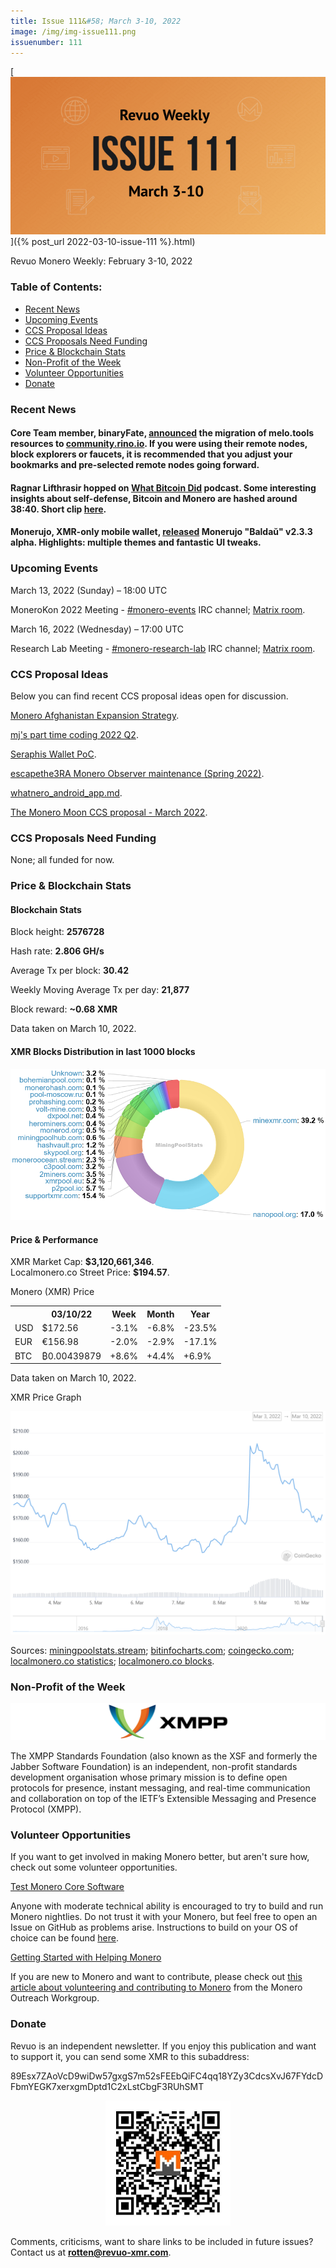 ```yaml
---
title: Issue 111&#58; March 3-10, 2022
image: /img/img-issue111.png
issuenumber: 111
---
```

[<img src="/img/img-issue111.png" alt="Revuo Monero Weekly #111 Slide" class="img-lead">]({% post_url 2022-03-10-issue-111 %}.html)

<p class="text-lead">Revuo Monero Weekly: February 3-10, 2022</p>
<!--more-->

<h3>Table of Contents:</h3>
<ul class="contents">
    <li><a href="#news">Recent News</a></li>
    <li><a href="#events">Upcoming Events</a></li>
    <li><a href="#ideas">CCS Proposal Ideas</a></li>
    <li><a href="#proposals">CCS Proposals Need Funding</a></li>
    <li><a href="#stats">Price & Blockchain Stats</a></li>
    <li><a href="#merchant">Non-Profit of the Week</a></li>
    <li><a href="#volunteer">Volunteer Opportunities</a></li>
    <li><a href="#donate">Donate</a></li>
</ul>

<h3 id="news">Recent News</h3>

<div class="newsbyte">
    <h4>Core Team member, binaryFate, <a href="https://teddit.adminforge.de/r/Monero/comments/t770no/migration_of_melotools_to_communityrinoio/" target="_blank">announced</a> the migration of melo.tools resources to <a href="https://community.rino.io/" target="_blank">community.rino.io</a>. If you were using their remote nodes, block explorers or faucets, it is recommended that you adjust your bookmarks and pre-selected remote nodes going forward.</h4>
</div>

<div class="newsbyte">
    <h4>Ragnar Lifthrasir hopped on <a href="https://www.whatbitcoindid.com/podcast/a-bitcoin-civilization" target="_blank">What Bitcoin Did</a> podcast. Some interesting insights about self-defense, Bitcoin and Monero are hashed around 38:40. Short clip <a href="https://nitter.it/DontTraceMeBruh/status/1500788697045811203" target="_blank">here</a>.</h4>
</div>

<div class="newsbyte">
    <h4>Monerujo, XMR-only mobile wallet, <a href="https://github.com/m2049r/xmrwallet/releases/tag/v2.3.3" target="_blank">released</a> Monerujo "Baldaŭ" v2.3.3 alpha. Highlights: multiple themes and fantastic UI tweaks.</h4>
</div>

<h3 id="events">Upcoming Events</h3>

<div class="event">
    <p class="date" markdown="1">March 13, 2022 (Sunday) – 18:00 UTC</p>
    <p markdown="1">MoneroKon 2022 Meeting - <a href="irc://irc.libera.chat/#monero-events" target="_blank">#monero-events</a> IRC channel; <a href="https://matrix.to/#/#monero-events:monero.social" target="_blank">Matrix room</a>.</p>
</div>

<div class="event">
    <p class="date" markdown="1">March 16, 2022 (Wednesday) – 17:00 UTC</p>
    <p markdown="1">Research Lab Meeting - <a href="irc://irc.libera.chat/#monero-research-lab" target="_blank">#monero-research-lab</a> IRC channel; <a href="https://matrix.to/#/#monero-research-lab:monero.social" target="_blank">Matrix room</a>.</p>
</div>

<h3 id="ideas">CCS Proposal Ideas</h3>

<p>Below you can find recent CCS proposal ideas open for discussion.</p>

<div class="proposal">
<p><a href="https://repo.getmonero.org/monero-project/ccs-proposals/-/merge_requests/282" target="_blank">Monero Afghanistan Expansion Strategy</a>.</p>
</div>

<div class="proposal">
<p><a href="https://repo.getmonero.org/monero-project/ccs-proposals/-/merge_requests/287" target="_blank">mj's part time coding 2022 Q2</a>.</p>
</div>

<div class="proposal">
<p><a href="https://repo.getmonero.org/monero-project/ccs-proposals/-/merge_requests/290" target="_blank">Seraphis Wallet PoC</a>.</p>
</div>

<div class="proposal">
<p><a href="https://repo.getmonero.org/monero-project/ccs-proposals/-/merge_requests/291" target="_blank">escapethe3RA Monero Observer maintenance (Spring 2022)</a>.</p>
</div>

<div class="proposal">
<p><a href="https://repo.getmonero.org/monero-project/ccs-proposals/-/merge_requests/293" target="_blank">whatnero_android_app.md</a>.</p>
</div>

<div class="proposal">
<p><a href="https://repo.getmonero.org/monero-project/ccs-proposals/-/merge_requests/294" target="_blank">The Monero Moon CCS proposal - March 2022</a>.</p>
</div>

<h3 id="proposals">CCS Proposals Need Funding</h3>

<p>None; all funded for now.</p>

<h3 id="stats">Price & Blockchain Stats</h3>

<h4 class="stat">Blockchain Stats</h4>

<div class="bcstats">
    <p>Block height: <b>2576728</b></p>
    <p>Hash rate: <b>2.806 GH/s</b></p>
    <p>Average Tx per block: <b>30.42</b></p>
    <p>Weekly Moving Average Tx per day: <b>21,877</b></p>
    <p>Block reward: <b>~0.68 XMR</b></p>
</div>
<p class="note">Data taken on March 10, 2022.</p>

<h4 class="stat">XMR Blocks Distribution in last 1000 blocks</h4>
<p><img src="/img/hashrate-pool-distribution-0310.png" alt="Hashrate Pool Distribution Pie Chart"/></p>

<h4 class="stat" id="price-stat">Price & Performance</h4>

<div class="price-intro">XMR Market Cap: <b>$3,120,661,346</b>.<br/>Localmonero.co Street Price: <b>$194.57</b>.</div>

<p class="table-title">Monero (XMR) Price</p>
<table class="price-table">
  <tr class="row1">
    <th></th>
    <th>03/10/22</th>
    <th>Week</th>
    <th>Month</th>
    <th>Year</th>
  </tr>
  <tr>
    <td data-th="XMR to">USD</td>
    <td data-th="03/10/22">$172.56</td>
    <td data-th="Week" class="red">-3.1%</td>
    <td data-th="Month" class="red">-6.8%</td>
    <td data-th="Year" class="red">-23.5%</td>
  </tr>
  <tr class="row3">
    <td data-th="XMR to">EUR</td>
    <td data-th="03/10/22">€156.98</td>
    <td data-th="Week" class="red">-2.0%</td>
    <td data-th="Month" class="red">-2.9%</td>
    <td data-th="Year" class="red">-17.1%</td>
  </tr>
  <tr>
    <td data-th="XMR to">BTC</td>
    <td data-th="03/10/22">₿0.00439879</td>
    <td data-th="Week" class="green">+8.6%</td>
    <td data-th="Month" class="green">+4.4%</td>
    <td data-th="Year" class="green">+6.9%</td>
  </tr>
</table>
<p class="note">Data taken on March 10, 2022.</p>

<p class="table-title">XMR Price Graph</p>

![XMR Price Graph 03/03/22-03/10/22](/img/weekly-chart-0310.png "XMR Price Graph 03/03/22-03/10/22") 

Sources: <a href="https://miningpoolstats.stream/monero" target="_blank">miningpoolstats.stream</a>; <a href="https://bitinfocharts.com/monero/" target="_blank">bitinfocharts.com</a>; <a href="https://www.coingecko.com/en/coins/monero" target="_blank">coingecko.com</a>; <a href="https://localmonero.co/statistics" target="_blank">localmonero.co statistics</a>; <a href="https://localmonero.co/blocks" target="_blank">localmonero.co blocks</a>.

<h3 id="merchant">Non-Profit of the Week</h3>

<a href="https://xmpp.org/about/xmpp-standards-foundation/" target="_blank"><img src="/img/xmpp-logo.png" alt="XMPP Logo" class="merchant-img" id="xmp"></a>

The XMPP Standards Foundation (also known as the XSF and formerly the Jabber Software Foundation) is an independent, non-profit standards development organisation whose primary mission is to define open protocols for presence, instant messaging, and real-time communication and collaboration on top of the IETF’s Extensible Messaging and Presence Protocol (XMPP).

<h3 id="volunteer">Volunteer Opportunities</h3>

<p>If you want to get involved in making Monero better, but aren't sure how, check out some volunteer opportunities.</p>

<div class="newsbyte">
    <p class="date"><a href="https://github.com/monero-project/monero" target="_blank">Test Monero Core Software</a></p>
    <p>Anyone with moderate technical ability is encouraged to try to build and run Monero nightlies. Do not trust it with your Monero, but feel free to open an Issue on GitHub as problems arise. Instructions to build on your OS of choice can be found <a href="https://github.com/monero-project/monero#compiling-monero-from-source" target="_blank">here</a>. </p>
</div>

<div class="newsbyte">
    <p class="date"><a href="https://github.com/monero-project/monero" target="_blank">Getting Started with Helping Monero</a></p>
    <p>If you are new to Monero and want to contribute, please check out <a href="https://www.monerooutreach.org/stories/getting-started-helping-monero.php" target="_blank">this article about volunteering and contributing to Monero</a> from the Monero Outreach Workgroup. </p>
</div>

<h3 id="donate">Donate</h3>

<p markdown="1">Revuo is an independent newsletter. If you enjoy this publication and want to support it, you can send some XMR to this subaddress:</p>

<p class="address" markdown="1">89Esx7ZAoVcD9wiDw57gxgS7m52sFEEbQiFC4qq18YZy3CdcsXvJ67FYdcDFbmYEGK7xerxgmDptd1C2xLstCbgF3RUhSMT</p>

<p><center><a href="monero:89Esx7ZAoVcD9wiDw57gxgS7m52sFEEbQiFC4qq18YZy3CdcsXvJ67FYdcDFbmYEGK7xerxgmDptd1C2xLstCbgF3RUhSMT" class="qr"><img src="/img/donate-monero.jpg" style="max-width: 200px;"/></a></center></p>

Comments, criticisms, want to share links to be included in future issues? Contact us at **rotten@revuo-xmr.com**.
